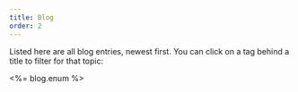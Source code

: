```yaml
---
title: Blog
order: 2
---
```


Listed here are all blog entries, newest first. You can click on a tag behind a title to filter for that topic:

<%= blog.enum %>
